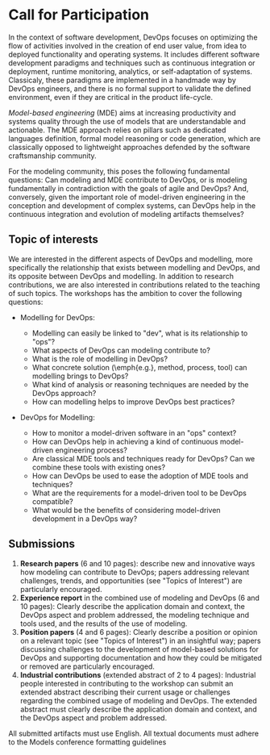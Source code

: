 # Call for Participation

In the context of software development, DevOps focuses on optimizing the flow of activities involved in the creation of end user value, from idea to deployed functionality and operating systems. It includes different software development paradigms and techniques such as continuous integration or deployment, runtime monitoring, analytics, or self-adaptation of systems. Classicaly, these paradigms are implemented in a handmade way by DevOps engineers, and there is no formal support to validate the defined environment, even if they are critical in the product life-cycle.

_Model-based engineering_ (MDE) aims at increasing productivity and systems quality through the use of models that are understandable and actionable.  The MDE approach relies on pillars such as dedicated languages definition, formal model reasoning or code generation, which are classically opposed to lightweight approaches defended by the software craftsmanship community.

For the modeling community, this poses the following fundamental questions: Can modeling and MDE contribute to DevOps, or is modeling fundamentally in contradiction with the goals of agile and DevOps? And, conversely, given the important role of model-driven engineering in the conception and development of complex systems, can DevOps help in the continuous integration and evolution of modeling artifacts themselves?


## Topic of interests

We are interested in the different aspects of DevOps and modelling, more specifically the relationship that exists between modelling and DevOps, and its opposite between DevOps and modelling. In addition to research contributions, we are also interested in contributions related to the teaching of such topics. The workshops has the ambition to cover the following questions:


  - Modelling for DevOps:
    - Modelling can easily be linked to "dev", what is its relationship to "ops"?
    - What aspects of DevOps can modeling contribute to?
    - What is the role of modelling in DevOps?
    - What concrete solution (\emph{e.g.}, method, process, tool) can modelling brings to DevOps?
    - What kind of analysis or reasoning techniques are needed by the DevOps approach?
    - How can modelling helps to improve DevOps best practices?

  - DevOps for Modelling:
    - How to monitor a model-driven software in an "ops" context?
    - How can DevOps help in achieving a kind of continuous model-driven engineering process?
    - Are classical MDE tools and techniques ready for DevOps? Can we combine these tools with existing ones?
    - How can DevOps be used to ease the adoption of MDE tools and techniques?
    - What are the requirements for a model-driven tool to be DevOps compatible?
    - What would be the benefits of considering model-driven development in a DevOps way?

## Submissions


  1. **Research papers** (6 and 10 pages): describe new and innovative ways how modeling can contribute to DevOps; papers addressing relevant challenges, trends, and opportunities (see "Topics of Interest") are particularly encouraged.
  2. **Experience report** in the combined use of modeling and DevOps (6 and 10 pages): Clearly describe the application domain and context, the DevOps aspect and problem addressed, the modeling technique and tools used, and the results of the use of modeling.
  3. **Position papers** (4 and 6 pages): Clearly describe a position or opinion on a relevant topic (see "Topics of Interest") in an insightful way; papers discussing challenges to the development of model-based solutions for DevOps and supporting documentation and how they could be mitigated or removed are particularly encouraged.
  4. **Industrial contributions** (extended abstract of 2 to 4 pages): Industrial people interested in contributing to the workshop can submit an extended abstract describing their current usage or challenges regarding the combined usage of modeling and DevOps. The extended abstract must clearly describe the application domain and context, and the DevOps aspect and problem addressed.   

All submitted artifacts must use English. All textual documents must adhere to the Models conference formatting guidelines
